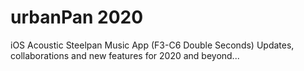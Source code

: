 # urbanPan 2020
iOS Acoustic Steelpan Music App (F3-C6 Double Seconds)
Updates, collaborations and new features for 2020 and beyond... 
